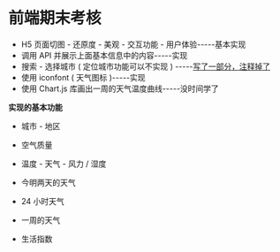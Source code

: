 # 前端期末考核
 * H5 页面切图 - 还原度 - 美观 - 交互功能 - 用户体验-----基本实现
 * 调用 API 并展示上面基本信息中的内容-----实现
 * 搜索 - 选择城市 ( 定位城市功能可以不实现 ) -----[写了一部分，注释掉了](Weather.html)
 * 使用 iconfont ( 天气图标 )-----实现
 * 使用 Chart.js 库画出一周的天气温度曲线-----没时间学了
 
 **实现的基本功能**
 * 城市 - 地区

* 空气质量

* 温度 - 天气 - 风力 / 湿度

* 今明两天的天气

* 24 小时天气

* 一周的天气
* 生活指数
